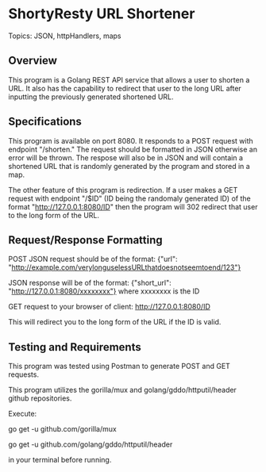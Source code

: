 # ShortyResty URL Shortener

Topics: JSON, httpHandlers, maps

## Overview

This program is a Golang REST API service that allows a user to shorten a URL. It also has the capability to redirect that user to the long URL after inputting the previously generated shortened URL.

## Specifications

This program is available on port 8080. It responds to a POST request with endpoint "/shorten." The request should be formatted in JSON otherwise an error will be thrown. The respose will also be in JSON and will contain a shortened URL that is randomly generated by the program and stored in a map.

The other feature of this program is redirection. If a user makes a GET request with endpoint "/$ID" (ID being the randomaly generated ID) of the format "http://127.0.0.1:8080/ID" then the program will 302 redirect that user to the long form of the URL.

## Request/Response Formatting

POST JSON request should be of the format: {"url": "http://example.com/verylonguselessURLthatdoesnotseemtoend/123"}

JSON response will be of the format: {"short_url": "http://127.0.0.1:8080/xxxxxxxx"} where xxxxxxxx is the ID

GET request to your browser of client: http://127.0.0.1:8080/ID 

This will redirect you to the long form of the URL if the ID is valid.

## Testing and Requirements 

This program was tested using Postman to generate POST and GET requests.

This program utilizes the gorilla/mux and golang/gddo/httputil/header github repositories.

Execute: 

go get -u github.com/gorilla/mux

go get -u github.com/golang/gddo/httputil/header 

in your terminal before running.
